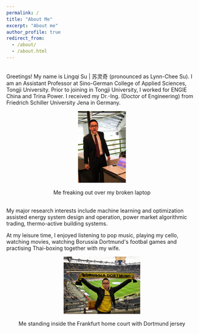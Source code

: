 ```yaml
---
permalink: /
title: "About Me"
excerpt: "About me"
author_profile: true
redirect_from: 
  - /about/
  - /about.html
---
```


<br/>
Greetings! My name is Lingqi Su | 苏灵奇 (pronounced as Lynn-Chee Su). I am an Assistant Professor at Sino-German College of Applied Sciences, Tongji University. Prior to joining in Tongji University, I worked for ENGIE China and Trina Power. I received my Dr.-Ing. (Doctor of Engineering) from Friedrich Schiller University Jena in Germany. 


<p align="center"><img src="/images/bachelor.jpg" alt="Don't mess with me, I'll eat you" width="25%"/></p>
<center>Me freaking out over my broken laptop</center>

<br/>

My major research interests include machine learning and optimization assisted energy system design and operation, power market algorithmic trading, thermo-active building systems. 

At my leisure time, I enjoyed listening to pop music, playing my cello, watching movies, watching Borussia Dortmund's footbal games and practising Thai-boxing together with my wife.

<p align="center"><img src="/images/bvb.JPG" alt="" width="40%"/></p>
<center>Me standing inside the Frankfurt home court with Dortmund jersey</center>

<br/>
